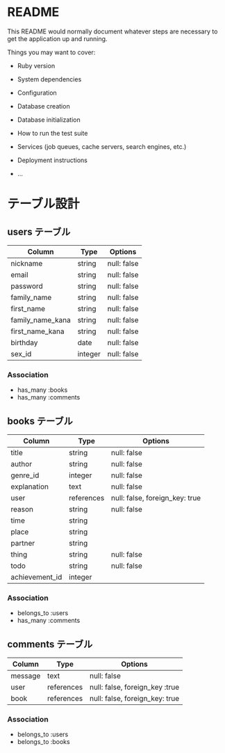 # README

This README would normally document whatever steps are necessary to get the
application up and running.

Things you may want to cover:

* Ruby version

* System dependencies

* Configuration

* Database creation

* Database initialization

* How to run the test suite

* Services (job queues, cache servers, search engines, etc.)

* Deployment instructions

* ...

# テーブル設計

## users テーブル

| Column           | Type    | Options     |
| ---------------- | ------- | ----------- |
| nickname         | string  | null: false |
| email            | string  | null: false |
| password         | string  | null: false |
| family_name      | string  | null: false |
| first_name       | string  | null: false |
| family_name_kana | string  | null: false |
| first_name_kana  | string  | null: false |
| birthday         | date    | null: false |
| sex_id           | integer | null: false |

### Association

- has_many :books
- has_many :comments

## books テーブル

| Column         | Type       | Options                        |
| -------------- | ---------- | ------------------------------ |
| title          | string     | null: false                    |
| author         | string     | null: false                    |
| genre_id       | integer    | null: false                    |
| explanation    | text       | null: false                    |
| user           | references | null: false, foreign_key: true |
| reason         | string     | null: false                    |
| time           | string     |                                |
| place          | string     |                                |
| partner        | string     |                                |
| thing          | string     | null: false                    |
| todo           | string     | null: false                    |
| achievement_id | integer    |                                |

### Association

- belongs_to :users
- has_many :comments

## comments テーブル

| Column    | Type       | Options                        |
| --------- | ---------- | ------------------------------ |
| message   | text       | null: false                    |
| user      | references | null: false, foreign_key :true |
| book      | references | null: false, foreign_key: true |

### Association

- belongs_to :users
- belongs_to :books